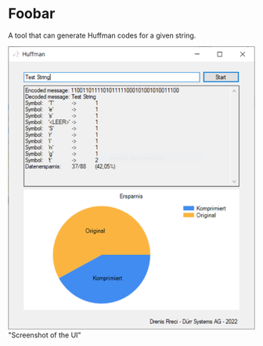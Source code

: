 # Foobar

A tool that can generate Huffman codes for a given string.

![Screenshot](/Screenshots/Unbenannt.PNG) "Screenshot of the UI"